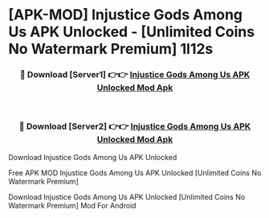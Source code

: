 # [APK-MOD] Injustice  Gods Among Us APK Unlocked - [Unlimited Coins No Watermark Premium] 1l12s



<div align="center">
<h3>🔴 Download [Server1] 👉👉 <a href="https://momento.my/?title=Injustice__Gods_Among_Us_APK_Unlocked">Injustice  Gods Among Us APK Unlocked Mod Apk</a></h3><br>

<h3>🔴 Download [Server2] 👉👉 <a href="https://momento.my/?title=Injustice__Gods_Among_Us_APK_Unlocked">Injustice  Gods Among Us APK Unlocked Mod Apk</a></h3>
</div>



Download Injustice  Gods Among Us APK Unlocked 

Free APK MOD Injustice  Gods Among Us APK Unlocked [Unlimited Coins No Watermark Premium]

Download Injustice  Gods Among Us APK Unlocked [Unlimited Coins No Watermark Premium] Mod For Android
